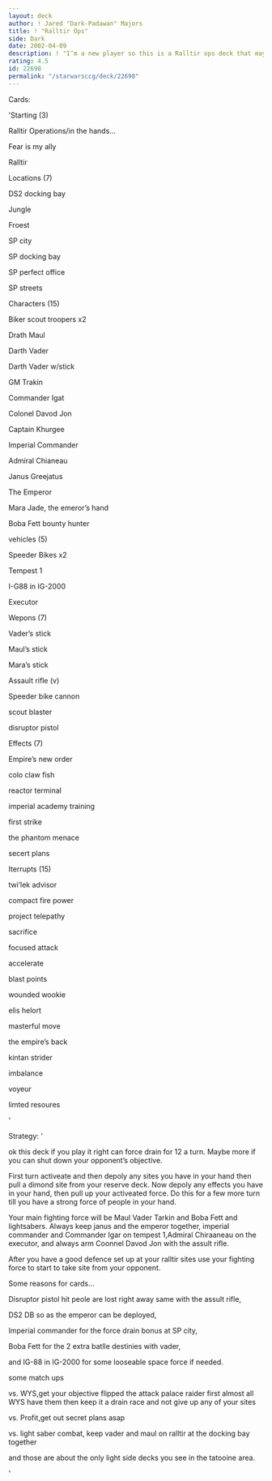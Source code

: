 ```yaml
---
layout: deck
author: ! Jared "Dark-Padawan" Majors
title: ! "Ralltir Ops"
side: Dark
date: 2002-04-09
description: ! "I’m a new player so this is a Ralltir ops deck that may seem a little strange."
rating: 4.5
id: 22698
permalink: "/starwarsccg/deck/22698"
---
```

Cards: 

'Starting (3)


Ralltir Operations/in the hands...

Fear is my ally

Ralltir


Locations (7)


DS2 docking bay

Jungle 

Froest

SP city

SP docking bay

SP perfect office

SP streets


Characters (15)


Biker scout troopers x2

Drath Maul

Darth Vader

Darth Vader w/stick

GM Trakin

Commander Igat

Colonel Davod Jon

Captain Khurgee

Imperial Commander

Admiral Chianeau

Janus Greejatus

The Emperor

Mara Jade, the emeror’s hand 

Boba Fett bounty hunter


vehicles (5)


Speeder Bikes x2

Tempest 1

I-G88 in IG-2000

Executor


Wepons (7)


Vader’s stick 

Maul’s stick

Mara’s stick

Assault rifle (v)

Speeder bike cannon

scout blaster

disruptor pistol


Effects (7)


Empire’s new order

colo claw fish

reactor terminal 

imperial academy training

first strike

the phantom menace

secert plans


Iterrupts (15)

twi’lek advisor

compact fire power

project telepathy 

sacrifice

focused attack 

accelerate

blast points

wounded wookie

elis helort

masterful move

the empire’s back

kintan strider

imbalance

voyeur

limted resoures






'

Strategy: '

ok this deck if you play it right can force drain for 12 a turn. Maybe more if you can shut down your opponent’s objective.


First turn activeate and then depoly any sites you have in your hand then pull a dimond site from your reserve deck. Now depoly any effects you have in your hand, then pull up your activeated force. Do this for a few more turn till you have a strong force of people in your hand. 


Your main fighting force will be Maul Vader Tarkin and Boba Fett and lightsabers. Always keep janus and the emperor together, imperial commander and Commander Igar on tempest 1,Admiral Chiraaneau on the executor, and always arm Coonnel Davod Jon with the assult rifle.


After you have a good defence set up at your ralltir sites use your fighting force to start to take site from your opponent.


Some reasons for cards...

Disruptor pistol hit peole are lost right away same with the assult rifle,


DS2 DB so as the emperor can be deployed,


Imperial commander for the force drain bonus at SP city,


Boba Fett for the 2 extra batlle destinies with vader,


and IG-88 in IG-2000 for some looseable space force if needed.


some match ups


vs. WYS,get your objective flipped the attack palace raider first almost all WYS have them then keep it a drain race and not give up any of your sites


vs. Profit,get out secret plans asap


vs. light saber combat, keep vader and maul on ralltir at the docking bay together


and those are about the only light side decks you see in the tatooine area.


'
